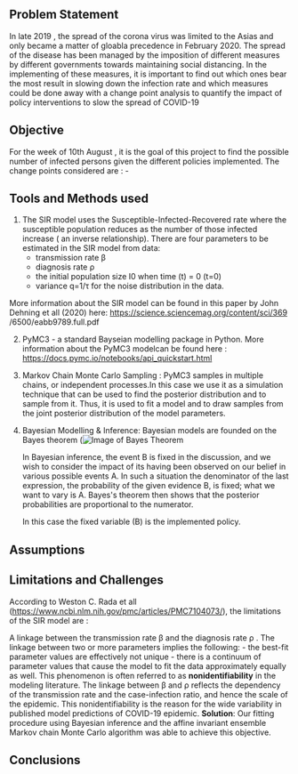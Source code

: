 
## Problem Statement
In late 2019 , the spread of the corona virus was limited to the Asias and only became a matter of gloabla precedence in February 2020. The spread of the disease has been managed by the imposition of different measures by different governments towards maintaining social distancing. In the implementing of these measures, it is important to find out which ones bear the most result in slowing down the infection rate and which measures could be done away with a change point analysis to quantify the impact of policy interventions to slow the spread of COVID-19


## Objective

For the week of 10th August , it is the goal of this project to find the possible number of infected persons given the different policies implemented.
The change points considered are :
    -


## Tools and Methods used

1.  The SIR model uses the Susceptible-Infected-Recovered rate where the susceptible population reduces as the number of those infected increase ( an inverse relationship). 
There are four parameters to be estimated in the SIR model from data: 
    - transmission rate β
    - diagnosis rate ρ 
    - the initial population size I0 when time (t) = 0 (t=0)
    - variance q=1/τ for the noise distribution in the data.

   More information about the SIR model can be found in this paper by John Dehning et all (2020) here: https://science.sciencemag.org/content/sci/369       /6500/eabb9789.full.pdf

2. PyMC3 - a standard Bayseian modelling package in Python. More information about the PyMC3 modelcan be found here : https://docs.pymc.io/notebooks/api_quickstart.html

3. Markov Chain Monte Carlo Sampling : PyMC3 samples in multiple chains, or independent processes.In this case we use it as a simulation technique that can be used to find the posterior distribution and to sample from it. Thus, it is used to fit a model and to draw samples from the joint posterior distribution of the model parameters.

3. Bayesian Modelling & Inference: Bayesian models are founded on the Bayes theorem 
    (![Image of Bayes Theorem](https://wikimedia.org/api/rest_v1/media/math/render/svg/87c061fe1c7430a5201eef3fa50f9d00eac78810)  
    
    In Bayesian inference, the event B is fixed in the discussion, and we wish to consider the impact of its having been observed on our belief in various possible events A. In such a situation the denominator of the last expression, the probability of the given evidence B, is fixed; what we want to vary is A. Bayes's theorem then shows that the posterior probabilities are proportional to the numerator. 

    In this case the fixed variable (B) is the implemented policy.
 

## Assumptions


## Limitations and Challenges

According to Weston C. Rada  et all (https://www.ncbi.nlm.nih.gov/pmc/articles/PMC7104073/), the limitations of the SIR model are  :

A linkage between the transmission rate β and the diagnosis rate ρ .  The linkage between two or more parameters implies the following: 
        - the best-fit parameter values are effectively not unique 
        - there is a continuum of parameter values that cause the model to fit the data approximately equally as well. 
        This phenomenon is often referred to as **nonidentifiability** in the modeling literature.
        The linkage between β and ρ reflects the dependency of the transmission rate and the case-infection ratio, and hence the scale of the epidemic. This               nonidentifiability is the reason for the wide variability in published model predictions of COVID-19 epidemic.
        **Solution**: Our fitting procedure using Bayesian inference and the affine invariant ensemble Markov chain Monte Carlo algorithm was able to achieve this objective.
        
        
## Conclusions
